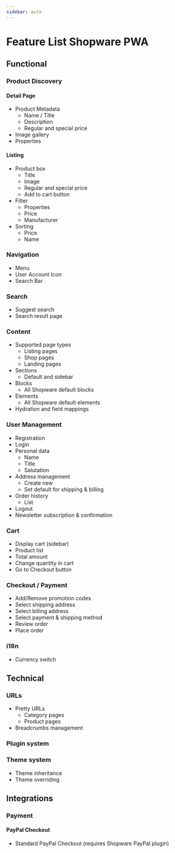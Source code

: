 ```yaml
---
sidebar: auto
---
```


# Feature List Shopware PWA

## Functional

### Product Discovery

#### Detail Page

- Product Metadata
  - Name / Title
  - Description
  - Regular and special price
- Image gallery
- Properties

#### Listing

- Product box
  - Title
  - Image
  - Regular and special price
  - Add to cart button
- Filter
  - Properties
  - Price
  - Manufacturer
- Sorting
  - Price
  - Name

### Navigation

- Menu
- User Account Icon
- Search Bar

### Search

- Suggest search
- Search result page

### Content

- Supported page types
  - Listing pages
  - Shop pages
  - Landing pages
- Sections
  - Default and sidebar
- Blocks
  - All Shopware default blocks
- Elements
  - All Shopware default elements
- Hydration and field mappings

### User Management

- Registration
- Login
- Personal data
  - Name
  - Title
  - Salutation
- Address management
  - Create new
  - Set default for shipping & billing
- Order history
  - List
- Logout
- Newsletter subscription & confirmation

### Cart

- Display cart (sidebar)
- Product list
- Total amount
- Change quantity in cart
- Go to Checkout button

### Checkout / Payment

- Add/Remove promotion codes
- Select shipping address
- Select billing address
- Select payment & shipping method
- Review order
- Place order

### i18n

- Currency switch

## Technical

### URLs

- Pretty URLs
  - Category pages
  - Product pages
- Breadcrumbs management

### Plugin system

### Theme system

- Theme inheritance
- Theme overriding

## Integrations

### Payment

#### PayPal Checkout

- Standard PayPal Checkout (requires Shopware PayPal plugin)
